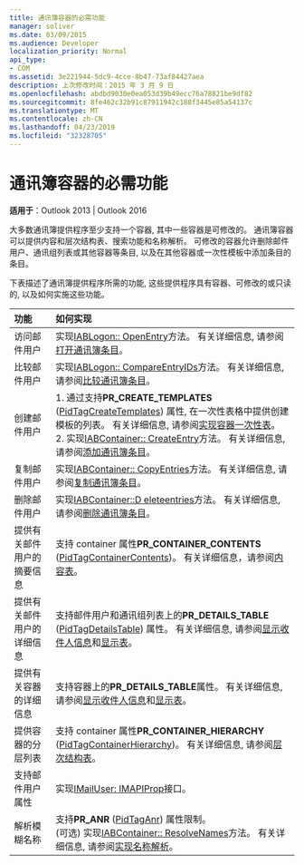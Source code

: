 ```yaml
---
title: 通讯簿容器的必需功能
manager: soliver
ms.date: 03/09/2015
ms.audience: Developer
localization_priority: Normal
api_type:
- COM
ms.assetid: 3e221944-5dc9-4cce-8b47-73af84427aea
description: 上次修改时间：2015 年 3 月 9 日
ms.openlocfilehash: abdbd9030e0ea053d39b49ecc76a78821be9df82
ms.sourcegitcommit: 8fe462c32b91c87911942c188f3445e85a54137c
ms.translationtype: MT
ms.contentlocale: zh-CN
ms.lasthandoff: 04/23/2019
ms.locfileid: "32328705"
---
```

# <a name="required-features-for-address-book-containers"></a>通讯簿容器的必需功能

  
  
**适用于**：Outlook 2013 | Outlook 2016 
  
大多数通讯簿提供程序至少支持一个容器, 其中一些容器是可修改的。 通讯簿容器可以提供内容和层次结构表、搜索功能和名称解析。 可修改的容器允许删除邮件用户、通讯组列表或其他容器等条目, 以及在其他容器或一次性模板中添加条目的条目。
  
下表描述了通讯簿提供程序所需的功能, 这些提供程序具有容器、可修改的或只读的, 以及如何实施这些功能。
  
|**功能**|**如何实现**|
|:-----|:-----|
|访问邮件用户  <br/> |实现[IABLogon:: OpenEntry](iablogon-openentry.md)方法。 有关详细信息, 请参阅[打开通讯簿条目](opening-address-book-entries.md)。  <br/> |
|比较邮件用户  <br/> |实现[IABLogon:: CompareEntryIDs](iablogon-compareentryids.md)方法。 有关详细信息, 请参阅[比较通讯簿条目](comparing-address-book-entries.md)。  <br/> |
|创建邮件用户  <br/> |1. 通过支持**PR_CREATE_TEMPLATES** ([PidTagCreateTemplates](pidtagcreatetemplates-canonical-property.md)) 属性, 在一次性表格中提供创建模板的列表。 有关详细信息, 请参阅[实现容器一次性表](implementing-a-container-one-off-table.md)。  <br/> 2. 实现[IABContainer:: CreateEntry](iabcontainer-createentry.md)方法。 有关详细信息, 请参阅[添加通讯簿条目](adding-address-book-entries.md)。  <br/> |
|复制邮件用户  <br/> |实现[IABContainer:: CopyEntries](iabcontainer-copyentries.md)方法。 有关详细信息, 请参阅[复制通讯簿条目](copying-address-book-entries.md)。  <br/> |
|删除邮件用户  <br/> |实现[IABContainer::D eleteentries](iabcontainer-deleteentries.md)方法。 有关详细信息, 请参阅[删除通讯簿条目](removing-address-book-entries.md)。  <br/> |
|提供有关邮件用户的摘要信息  <br/> |支持 container 属性**PR_CONTAINER_CONTENTS** ([PidTagContainerContents](pidtagcontainercontents-canonical-property.md))。 有关详细信息，请参阅[内容表](contents-tables.md)。  <br/> |
|提供有关邮件用户的详细信息  <br/> |支持邮件用户和通讯组列表上的**PR_DETAILS_TABLE** ([PidTagDetailsTable](pidtagdetailstable-canonical-property.md)) 属性。 有关详细信息, 请参阅[显示收件人信息](displaying-recipient-information.md)和[显示表](display-tables.md)。  <br/> |
|提供有关容器的详细信息  <br/> |支持容器上的**PR_DETAILS_TABLE**属性。 有关详细信息, 请参阅[显示收件人信息](displaying-recipient-information.md)和[显示表](display-tables.md)。  <br/> |
|提供容器的分层列表  <br/> |支持 container 属性**PR_CONTAINER_HIERARCHY** ([PidTagContainerHierarchy](pidtagcontainerhierarchy-canonical-property.md))。 有关详细信息, 请参阅[层次结构表](hierarchy-tables.md)。  <br/> |
|支持邮件用户属性  <br/> |实现[IMailUser: IMAPIProp](imailuserimapiprop.md)接口。  <br/> |
|解析模糊名称  <br/> | 支持**PR_ANR** ([PidTagAnr](pidtaganr-canonical-property.md)) 属性限制。  <br/>  (可选) 实现[IABContainer:: ResolveNames](iabcontainer-resolvenames.md)方法。 有关详细信息, 请参阅[实现名称解析](implementing-name-resolution.md)。  <br/> |
   

